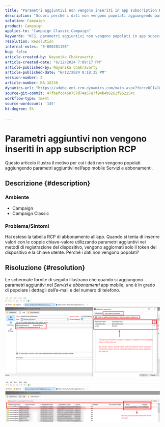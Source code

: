 ```yaml
---
title: "Parametri aggiuntivi non vengono inseriti in app subscription RCP"
description: "Scopri perché i dati non vengono popolati aggiungendo parametri aggiuntivi nell’app mobile Servizi e abbonamenti."
solution: Campaign
product: Campaign
applies-to: "Campaign Classic,Campaign"
keywords: "KCS, parametri aggiuntivi non vengono popolati in app subscription Rcp, ACC, Campaign Classic"
resolution: Resolution
internal-notes: "E-000201198"
bug: false
article-created-by: Nayanika Chakravarty
article-created-date: "6/12/2024 7:09:17 PM"
article-published-by: Nayanika Chakravarty
article-published-date: "6/12/2024 8:10:35 PM"
version-number: 5
article-number: KA-16236
dynamics-url: "https://adobe-ent.crm.dynamics.com/main.aspx?forceUCI=1&pagetype=entityrecord&etn=knowledgearticle&id=63d39f42-ef28-ef11-840a-000d3a3764e0"
source-git-commit: 47fbefcc468757d74a57e7f94b4b8261f962154c
workflow-type: tm+mt
source-wordcount: '145'
ht-degree: 5%

---
```


# Parametri aggiuntivi non vengono inseriti in app subscription RCP


Questo articolo illustra il motivo per cui i dati non vengono popolati aggiungendo parametri aggiuntivi nell’app mobile Servizi e abbonamenti.

## Descrizione {#description}


### <b>Ambiente</b>

- Campaign
- Campaign Classic


### <b>Problema/Sintomi</b>

Hai esteso la tabella RCP di abbonamento all’app. Quando si tenta di inserire valori con le coppie chiave-valore utilizzando parametri aggiuntivi nei metodi di registrazione del dispositivo, vengono aggiornati solo il token del dispositivo e la chiave utente. Perché i dati non vengono popolati?


## Risoluzione {#resolution}


Le schermate fornite di seguito illustrano che quando si aggiungono parametri aggiuntivi nel *Servizi e abbonamenti* app mobile, uno è in grado di popolare i dettagli dell’e-mail e del numero di telefono.

![](assets/bc1c5473-4bd0-ec11-a7b5-00224809c556.png)



![](assets/ddd78ad4-4bd0-ec11-a7b5-00224809c556.png)
